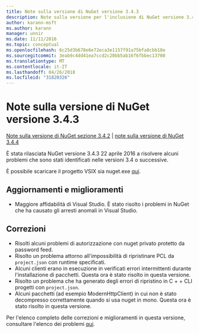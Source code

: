 ```yaml
---
title: Note sulla versione di NuGet versione 3.4.3
description: Note sulla versione per l'inclusione di NuGet versione 3.4.3 problemi noti, correzioni di bug, le funzionalità aggiunte e dcr.
author: karann-msft
ms.author: karann
manager: unnir
ms.date: 11/11/2016
ms.topic: conceptual
ms.openlocfilehash: 6c25d3b678e6e72eca3e1157f91a75bfa8cbb18e
ms.sourcegitcommit: 3eab9c4dd41ea7ccd2c28bb5ab16f6fbbec13708
ms.translationtype: MT
ms.contentlocale: it-IT
ms.lasthandoff: 04/26/2018
ms.locfileid: "31820326"
---
```

# <a name="nuget-343-release-notes"></a>Note sulla versione di NuGet versione 3.4.3

[Note sulla versione di NuGet sezione 3.4.2](../release-notes/nuget-3.4.2.md) | [note sulla versione di NuGet 3.4.4](../release-notes/nuget-3.4.4.md)

È stata rilasciata NuGet versione 3.4.3 22 aprile 2016 a risolvere alcuni problemi che sono stati identificati nelle versioni 3.4 o successive.

È possibile scaricare il progetto VSIX sia nuget.exe [qui](https://dist.nuget.org/index.html).

## <a name="updates-and-improvements"></a>Aggiornamenti e miglioramenti

* Maggiore affidabilità di Visual Studio. È stato risolto i problemi in NuGet che ha causato gli arresti anomali in Visual Studio.

## <a name="fixes"></a>Correzioni

* Risolti alcuni problemi di autorizzazione con nuget privato protetto da password feed.
* Risolto un problema attorno all'impossibilità di ripristinare PCL da `project.json` con runtime specificati.
* Alcuni clienti erano in esecuzione in verificati errori intermittenti durante l'installazione di pacchetti. Questa ora è stato risolto in questa versione.
* Risolto un problema che ha generato degli errori di ripristino in C + + CLI progetti con `project.json`.
* Alcuni pacchetti (ad esempio ModernHttpClient) in cui non è stato decompresso correttamente quando si usa nuget in mono. Questa ora è stato risolto in questa versione.

Per l'elenco completo delle correzioni e miglioramenti in questa versione, consultare l'elenco dei problemi [qui](https://github.com/NuGet/Home/issues?q=is%3Aissue+milestone%3A3.4.3+is%3Aclosed).